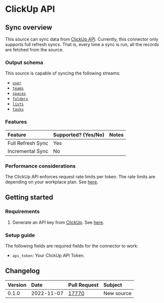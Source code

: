 # ClickUp API

## Sync overview

This source can sync data from [ClickUp API](https://clickup.com/api/). Currently, this connector only supports full refresh syncs. That is, every time a sync is run, all the records are fetched from the source.


### Output schema

This source is capable of syncing the following streams:

* [`user`](https://clickup.com/api/clickupreference/operation/GetAuthorizedUser/)
* [`teams`](https://clickup.com/api/clickupreference/operation/GetAuthorizedTeams/)
* [`spaces`](https://clickup.com/api/clickupreference/operation/GetSpaces/)
* [`folders`](https://clickup.com/api/clickupreference/operation/GetFolders/)
* [`lists`](https://clickup.com/api/clickupreference/operation/GetLists/)
* [`tasks`](https://clickup.com/api/clickupreference/operation/GetTasks)


### Features

| Feature           | Supported? \(Yes/No\) | Notes                                                   |
|:------------------|:----------------------|:--------------------------------------------------------|
| Full Refresh Sync | Yes                   |                                                         |
| Incremental Sync  | No                    |                                                         |

### Performance considerations

The ClickUp API enforces request rate limits per token. The rate limits are depending on your workplace plan. See [here](https://clickup.com/api/developer-portal/rate-limits/).

## Getting started

### Requirements

1. Generate an API key from [ClickUp](https://clickup.com/). See [here](https://clickup.com/api/developer-portal/authentication/#generate-your-personal-api-token).


### Setup guide

The following fields are required fields for the connector to work:

- `api_token`: Your ClickUp API Token.

## Changelog

| Version | Date       | Pull Request                                             | Subject    |
|:--------|:-----------|:---------------------------------------------------------|:-----------|
| 0.1.0   | 2022-11-07 | [17770](https://github.com/airbytehq/airbyte/pull/17770) | New source |